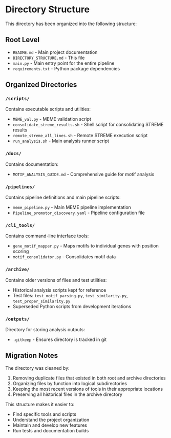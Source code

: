 # Directory Structure

This directory has been organized into the following structure:

## Root Level

- `README.md` - Main project documentation
- `DIRECTORY_STRUCTURE.md` - This file
- `main.py` - Main entry point for the entire pipeline
- `requirements.txt` - Python package dependencies

## Organized Directories

### `/scripts/`

Contains executable scripts and utilities:

- `MEME_val.py` - MEME validation script
- `consolidate_streme_results.sh` - Shell script for consolidating STREME results
- `remote_streme_all_lines.sh` - Remote STREME execution script
- `run_analysis.sh` - Main analysis runner script

### `/docs/`

Contains documentation:

- `MOTIF_ANALYSIS_GUIDE.md` - Comprehensive guide for motif analysis

### `/pipelines/`

Contains pipeline definitions and main pipeline scripts:

- `meme_pipeline.py` - Main MEME pipeline implementation
- `Pipeline_promotor_discovery.yaml` - Pipeline configuration file

### `/cli_tools/`

Contains command-line interface tools:

- `gene_motif_mapper.py` - Maps motifs to individual genes with position scoring
- `motif_consolidator.py` - Consolidates motif data

### `/archive/`

Contains older versions of files and test utilities:

- Historical analysis scripts kept for reference
- Test files: `test_motif_parsing.py`, `test_similarity.py`, `test_proper_similarity.py`
- Superseded Python scripts from development iterations

### `/outputs/`

Directory for storing analysis outputs:

- `.gitkeep` - Ensures directory is tracked in git

## Migration Notes

The directory was cleaned by:
1. Removing duplicate files that existed in both root and archive directories
2. Organizing files by function into logical subdirectories
3. Keeping the most recent versions of tools in their appropriate locations
4. Preserving all historical files in the archive directory

This structure makes it easier to:
- Find specific tools and scripts
- Understand the project organization
- Maintain and develop new features
- Run tests and documentation builds
